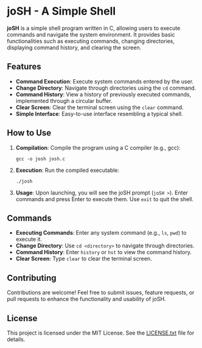 # joSH - A Simple Shell

**joSH** is a simple shell program written in C, allowing users to execute commands and navigate the system environment. It provides basic functionalities such as executing commands, changing directories, displaying command history, and clearing the screen.

## Features

- **Command Execution**: Execute system commands entered by the user.
- **Change Directory**: Navigate through directories using the `cd` command.
- **Command History**: View a history of previously executed commands, implemented through a circular buffer.
- **Clear Screen**: Clear the terminal screen using the `clear` command.
- **Simple Interface**: Easy-to-use interface resembling a typical shell.

## How to Use

1. **Compilation**: Compile the program using a C compiler (e.g., gcc):
   ```
   gcc -o josh josh.c
   ```

2. **Execution**: Run the compiled executable:
   ```
   ./josh
   ```

3. **Usage**: Upon launching, you will see the joSH prompt (`joSH >`). Enter commands and press Enter to execute them. Use `exit` to quit the shell.

## Commands

- **Executing Commands**: Enter any system command (e.g., `ls`, `pwd`) to execute it.
- **Change Directory**: Use `cd <directory>` to navigate through directories.
- **Command History**: Enter `history` or `hst` to view the command history.
- **Clear Screen**: Type `clear` to clear the terminal screen.

## Contributing

Contributions are welcome! Feel free to submit issues, feature requests, or pull requests to enhance the functionality and usability of joSH.

## License

This project is licensed under the MIT License. See the [LICENSE.txt](LICENSE.txt) file for details.

